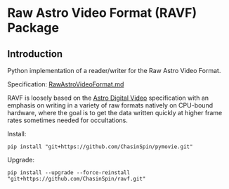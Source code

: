 # Raw Astro Video Format (RAVF) Package

## Introduction

Python implementation of a reader/writer for the Raw Astro Video Format.

Specification: [RawAstroVideoFormat.md](docs/RawAstroVideoFormat.md)

RAVF is loosely based on the [Astro Digital Video](http://www.hristopavlov.net/adv/index.html) specification with an emphasis on writing in a variety of raw formats natively on CPU-bound hardware, where the goal is to get the data written quickly at higher frame rates sometimes needed for occultations.

Install:

`pip install "git+https://github.com/ChasinSpin/pymovie.git"`

Upgrade:

`pip install --upgrade --force-reinstall "git+https://github.com/ChasinSpin/ravf.git"`